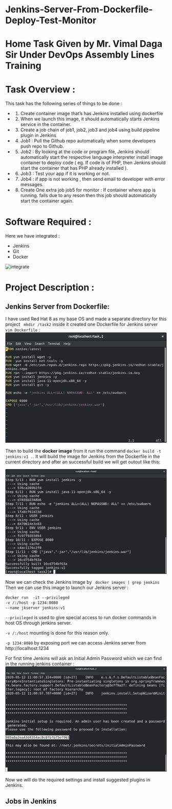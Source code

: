 # Jenkins-Server-From-Dockerfile-Deploy-Test-Monitor

# Home Task Given by Mr. Vimal Daga Sir Under DevOps Assembly Lines Training

# Task Overview :
This task has the following series of things to be done :

* 1.	Create container image that’s has Jenkins installed  using dockerfile 
* 2.	When we launch this image, it should automatically starts Jenkins service in the container.
* 3.	Create a job chain of job1, job2, job3 and  job4 using build pipeline plugin in Jenkins 
* 4. Job1 : Pull  the Github repo automatically when some developers push repo to Github.
* 5. Job2 : By looking at the code or program file, Jenkins should automatically start the respective language interpreter install image        container to deploy code ( eg. If code is of  PHP, then Jenkins should start the container that has PHP already installed ).
* 6.	Job3 : Test your app if it  is working or not.
* 7.	Job4 : if app is not working , then send email to developer with error messages.
* 8.	Create One extra job job5 for monitor : If container where app is running. fails due to any reson then this job should automatically       start the container again.

# Software Required :
Here we have integrated :
* Jenkins 
* Git
* Docker

![integrate](https://i2.wp.com/www.techrunnr.com/wp-content/uploads/2019/01/gitdockerjenkins.png?fit=248%2C203&ssl=1)

# Project Description :

## Jenkins Server from Dockerfile:

I have used Red Hat 8 as my base OS and made a separate directory for this project
` mkdir /task2`
inside it created one Dockerfile for Jenkins server ` vim Dockerfile` :
![dockerfile](https://github.com/disha1822/Jenkins-Server-From-Dockerfile-Deploy-Test-Monitor/blob/master/dockerfile.png?raw=true)

Then to build the **docker image** from it run the command `docker build -t jenkins:v1 .`. 
It will build the image for Jenkins from the Dockerfile in the current directory and after an successful build we will get outout like this:

![build](https://github.com/disha1822/Jenkins-Server-From-Dockerfile-Deploy-Test-Monitor/blob/master/build.png?raw=true)

Now we can check the Jenkins image by ` docker images | grep jenkins` 
Then we can use this image to launch our Jenkins server :
```
docker run  -it --privileged
-v /:/host -p 1234:8080 
--name jkserver jenkins:v1
```
`--privileged` is used to give special access to run docker commands in host OS through jenkins server.

`-v /:/host` mounting is done for this reason only.

`-p 1234:8080` by exposing port we can access Jenkins server from http://localhost:1234

For first time Jenkins will ask an Initial Admin Password which we can find in the running jenkins container :
![passwd](https://github.com/disha1822/Jenkins-Server-From-Dockerfile-Deploy-Test-Monitor/blob/master/jkstart.png?raw=true)

Now we will do the required settings and install suggested plugins in Jenkins.

## Jobs in Jenkins
